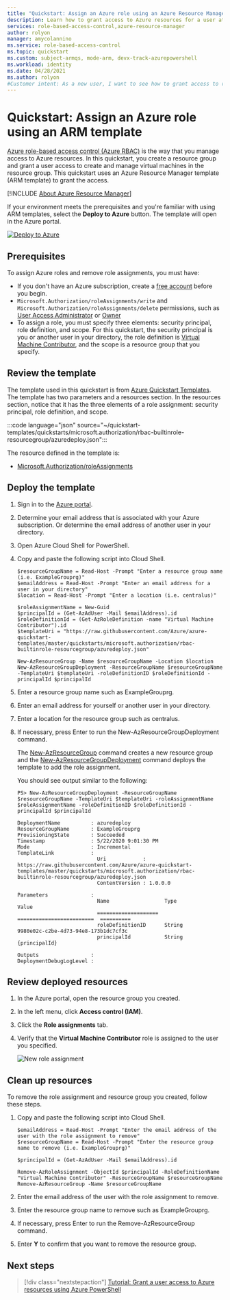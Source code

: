 ```yaml
---
title: "Quickstart: Assign an Azure role using an Azure Resource Manager template - Azure RBAC"
description: Learn how to grant access to Azure resources for a user at resource group scope using Azure Resource Manager templates and Azure role-based access control (Azure RBAC).
services: role-based-access-control,azure-resource-manager
author: rolyon
manager: amycolannino
ms.service: role-based-access-control
ms.topic: quickstart
ms.custom: subject-armqs, mode-arm, devx-track-azurepowershell
ms.workload: identity
ms.date: 04/28/2021
ms.author: rolyon
#Customer intent: As a new user, I want to see how to grant access to resources by using Azure Resource Manager template so that I can start automating role assignment processes.
---
```


# Quickstart: Assign an Azure role using an ARM template

[Azure role-based access control (Azure RBAC)](overview.md) is the way that you manage access to Azure resources. In this quickstart, you create a resource group and grant a user access to create and manage virtual machines in the resource group. This quickstart uses an Azure Resource Manager template (ARM template) to grant the access.

[!INCLUDE [About Azure Resource Manager](../../includes/resource-manager-quickstart-introduction.md)]

If your environment meets the prerequisites and you're familiar with using ARM templates, select the **Deploy to Azure** button. The template will open in the Azure portal.

[![Deploy to Azure](../media/template-deployments/deploy-to-azure.svg)](https://portal.azure.com/#create/Microsoft.Template/uri/https%3A%2F%2Fraw.githubusercontent.com%2FAzure%2Fazure-quickstart-templates%2Fmaster%2Fquickstarts%2Fmicrosoft.authorization%2Frbac-builtinrole-resourcegroup%2Fazuredeploy.json)

## Prerequisites

To assign Azure roles and remove role assignments, you must have:

- If you don't have an Azure subscription, create a [free account](https://azure.microsoft.com/free/?WT.mc_id=A261C142F) before you begin.
- `Microsoft.Authorization/roleAssignments/write` and `Microsoft.Authorization/roleAssignments/delete` permissions, such as [User Access Administrator](built-in-roles.md#user-access-administrator) or [Owner](built-in-roles.md#owner)
- To assign a role, you must specify three elements: security principal, role definition, and scope. For this quickstart, the security principal is you or another user in your directory, the role definition is [Virtual Machine Contributor](built-in-roles.md#virtual-machine-contributor), and the scope is a resource group that you specify.

## Review the template

The template used in this quickstart is from [Azure Quickstart Templates](https://azure.microsoft.com/resources/templates/rbac-builtinrole-resourcegroup/). The template has two parameters and a resources section. In the resources section, notice that it has the three elements of a role assignment: security principal, role definition, and scope.

:::code language="json" source="~/quickstart-templates/quickstarts/microsoft.authorization/rbac-builtinrole-resourcegroup/azuredeploy.json":::

The resource defined in the template is:

- [Microsoft.Authorization/roleAssignments](/azure/templates/Microsoft.Authorization/roleAssignments)

## Deploy the template

1. Sign in to the [Azure portal](https://portal.azure.com).

1. Determine your email address that is associated with your Azure subscription. Or determine the email address of another user in your directory.

1. Open Azure Cloud Shell for PowerShell.

1. Copy and paste the following script into Cloud Shell.

    ```azurepowershell
    $resourceGroupName = Read-Host -Prompt "Enter a resource group name (i.e. ExampleGrouprg)"
    $emailAddress = Read-Host -Prompt "Enter an email address for a user in your directory"
    $location = Read-Host -Prompt "Enter a location (i.e. centralus)"

    $roleAssignmentName = New-Guid
    $principalId = (Get-AzAdUser -Mail $emailAddress).id
    $roleDefinitionId = (Get-AzRoleDefinition -name "Virtual Machine Contributor").id
    $templateUri = "https://raw.githubusercontent.com/Azure/azure-quickstart-templates/master/quickstarts/microsoft.authorization/rbac-builtinrole-resourcegroup/azuredeploy.json"

    New-AzResourceGroup -Name $resourceGroupName -Location $location
    New-AzResourceGroupDeployment -ResourceGroupName $resourceGroupName -TemplateUri $templateUri -roleDefinitionID $roleDefinitionId -principalId $principalId
    ```

1. Enter a resource group name such as ExampleGrouprg.

1. Enter an email address for yourself or another user in your directory.

1. Enter a location for the resource group such as centralus.

1. If necessary, press Enter to run the New-AzResourceGroupDeployment command.

    The [New-AzResourceGroup](/powershell/module/az.resources/new-azresourcegroup) command creates a new resource group and the [New-AzResourceGroupDeployment](/powershell/module/az.resources/new-azresourcegroupdeployment) command deploys the template to add the role assignment.

    You should see output similar to the following:

    ```azurepowershell
    PS> New-AzResourceGroupDeployment -ResourceGroupName $resourceGroupName -TemplateUri $templateUri -roleAssignmentName $roleAssignmentName -roleDefinitionID $roleDefinitionId -principalId $principalId

    DeploymentName          : azuredeploy
    ResourceGroupName       : ExampleGrouprg
    ProvisioningState       : Succeeded
    Timestamp               : 5/22/2020 9:01:30 PM
    Mode                    : Incremental
    TemplateLink            :
                              Uri            : https://raw.githubusercontent.com/Azure/azure-quickstart-templates/master/quickstarts/microsoft.authorization/rbac-builtinrole-resourcegroup/azuredeploy.json
                              ContentVersion : 1.0.0.0

    Parameters              :
                              Name                  Type                       Value
                              ====================  =========================  ==========
                              roleDefinitionID      String                     9980e02c-c2be-4d73-94e8-173b1dc7cf3c
                              principalId           String                     {principalId}

    Outputs                 :
    DeploymentDebugLogLevel :
    ```

## Review deployed resources

1. In the Azure portal, open the resource group you created.

1. In the left menu, click **Access control (IAM)**.

1. Click the **Role assignments** tab.

1. Verify that the **Virtual Machine Contributor** role is assigned to the user you specified.

   ![New role assignment](./media/quickstart-role-assignments-template/role-assignment-portal.png)

## Clean up resources

To remove the role assignment and resource group you created, follow these steps.

1. Copy and paste the following script into Cloud Shell.

    ```azurepowershell
    $emailAddress = Read-Host -Prompt "Enter the email address of the user with the role assignment to remove"
    $resourceGroupName = Read-Host -Prompt "Enter the resource group name to remove (i.e. ExampleGrouprg)"

    $principalId = (Get-AzAdUser -Mail $emailAddress).id

    Remove-AzRoleAssignment -ObjectId $principalId -RoleDefinitionName "Virtual Machine Contributor" -ResourceGroupName $resourceGroupName
    Remove-AzResourceGroup -Name $resourceGroupName
    ```

1. Enter the email address of the user with the role assignment to remove.

1. Enter the resource group name to remove such as ExampleGrouprg.

1. If necessary, press Enter to run the Remove-AzResourceGroup command.

1. Enter **Y** to confirm that you want to remove the resource group.

## Next steps

> [!div class="nextstepaction"]
> [Tutorial: Grant a user access to Azure resources using Azure PowerShell](tutorial-role-assignments-user-powershell.md)
